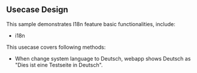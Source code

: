 ## Usecase Design

This sample demonstrates I18n feature basic functionalities, include:
 
* i18n

This usecase covers following methods:

* When change system language to Deutsch, webapp shows Deutsch as "Dies ist eine Testseite in Deutsch".

    

